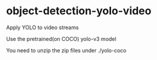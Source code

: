 # object-detection-yolo-video
Apply YOLO to video streams

Use the pretrained(on COCO) yolo-v3 model

You need to unzip the zip files under ./yolo-coco



